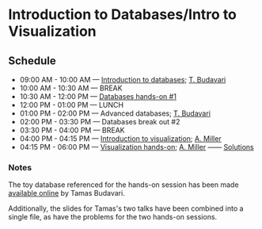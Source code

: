 # Introduction to Databases/Intro to Visualization

## Schedule

 *  09:00 AM - 10:00 AM — [Introduction to databases](https://github.com/LSSTC-DSFP/LSST-DSFP-Resources/blob/master/Session1/Wednesday/LSST-DSFP-Budavari-SQL-v2.pdf); [T. Budavari](https://github.com/budavari)
 *  10:00 AM - 10:30 AM — BREAK
 *  10:30 AM - 12:00 PM — [Databases hands-on #1](https://github.com/LSSTC-DSFP/LSST-DSFP-Resources/blob/master/Session1/Wednesday/LSST-DSFP-Budavari-SQL-v2.pdf)
 *  12:00 PM - 01:00 PM — LUNCH
 *  01:00 PM - 02:00 PM — Advanced databases; [T. Budavari](https://github.com/budavari)
 *  02:00 PM - 03:30 PM — Databases break out #2
 *  03:30 PM - 04:00 PM — BREAK
 *  04:00 PM - 04:15 PM — [Introduction to visualization](https://github.com/LSSTC-DSFP/LSST-DSFP-Resources/blob/master/Session1/Wednesday/DSFP_Intro2Viz.pdf); [A. Miller](https://github.com/adamamiller)
 *  04:15 PM - 06:00 PM — [Visualization hands-on](https://github.com/LSSTC-DSFP/LSST-DSFP-Resources/blob/master/Session1/Wednesday/IntroToVisualization.ipynb); [A. Miller](https://github.com/adamamiller) —— [Solutions](https://github.com/LSSTC-DSFP/LSST-DSFP-Resources/blob/master/Session1/Wednesday/IntroToVizSolutions.ipynb)

### Notes

The toy database referenced for the hands-on session has been made [available online](http://gwen1.pha.jhu.edu/sqlweb/) by Tamas Budavari.

Additionally, the slides for Tamas's two talks have been combined into a single file, as have the problems for the two hands-on sessions. 